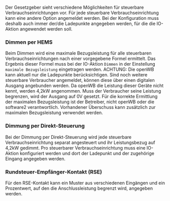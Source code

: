 Der Gesetzgeber sieht verschiedene Möglichkeiten für steuerbare Verbrauchseinrichtungen vor. Für jede steuerbare Verbrauchseinrichtung kann eine andere Option angemeldet werden. Bei der Konfiguration muss deshalb auch immer der/die Ladepunkte angegeben werden, für die die IO-Aktion angewendet werden soll.

### Dimmen per HEMS
Beim Dimmen wird eine maximale Bezugsleistung für alle steuerbaren Verbrauchseinrichtungen nach einer vorgegebene Formel ermittelt. Das Ergebnis dieser Formel muss bei der IO-Aktion `Dimmen` in der Einstellung `maximale Bezugsleistung` eingetragen werden. ACHTUNG: Die openWB kann aktuell nur die Ladepunkte berücksichtigen. Sind noch weitere steuerbare Verbraucher angemeldet, können diese über einen digitalen Ausgang angebunden werden. Da openWB die Leistung dieser Geräte nicht kennt, werden 4,2kW angenommen. Muss der Verbraucher seine Leistung begrenzen, wird der Ausgang auf 0V gesetzt. Für die korrekte Ermittlung der maximalen Bezugsleistung ist der Betreiber, nicht openWB oder die software2 verantwortlich.
Vorhandener Überschuss kann zusätzlich zur maximalen Bezugsleistung verwendet werden.

### Dimmung per Direkt-Steuerung
Bei der Dimmung per Direkt-Steuerung wird jede steuerbare Verbrauchseinrichtung separat angesteuert und ihr Leistungsbezug auf 4,2kW gedimmt.
Pro steuerbarer Verbrauchseinrichtung muss eine IO-Aktion konfiguriert werden und dort der Ladepunkt und der zugehörige Eingang angegeben werden.

### Rundsteuer-Empfänger-Kontakt (RSE)
Für den RSE-Kontakt kann ein Muster aus verschiedenen Eingängen und ein Prozentwert, auf den die Anschlussleistung begrenzt wird, angegeben werden.
